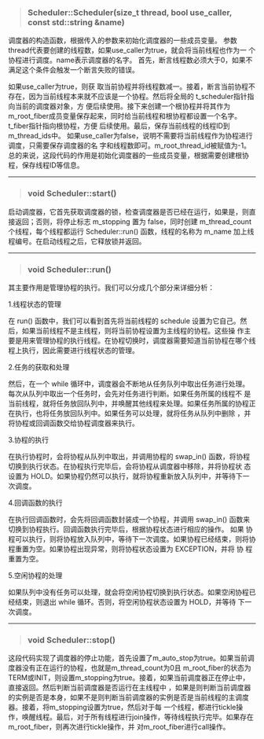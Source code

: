 > ### Scheduler::Scheduler(size_t thread, bool use_caller, const std::string &name)

<p>调度器的构造函数，根据传入的参数来初始化调度器的一些成员变量。 参数thread代表要创建的线程数，如果use_caller为true，就会将当前线程也作为一
个协程进行调度。name表示调度器的名字。 首先，断言线程数必须大于0，如果不满足这个条件会触发一个断言失败的错误。<p>
<p>如果use_caller为true，则获 取当前协程并将线程数减一。接着，断言当前协程不存在，因为当前线程本来就不应该是一个协程。然后将全局的
t_scheduler指针指向当前的调度器对象，方
便后续使用。接下来创建一个根协程并将其作为m_root_fiber成员变量保存起来，同时给当前线程和根协程都设置一个名字。t_fiber指针指向根协程，方便
后续使用。最后，保存当前线程的线程ID到m_thread_ids中。 如果use_caller为false，说明不需要将当前线程作为协程进行调度，只需要保存调度器的名
字和线程数即可。m_root_thread_id被赋值为-1。 总的来说，这段代码的作用是初始化调度器的一些成员变量，根据需要创建根协程，保存线程ID等信息。<p>

---

> ### void Scheduler::start()

启动调度器，它首先获取调度器的锁，检查调度器是否已经在运行，如果是，则直接返回；否则，将停止标志 m_stopping 置为 false，同时创建
m_thread_count 个线程，每个线程都运行 Scheduler::run() 函数，线程的名称为 m_name 加上线程编号。在启动线程之后，它释放锁并返回。

---
> ### void Scheduler::run()

<p>其主要作用是管理协程的执行。我们可以分成几个部分来详细分析：<p>
<p>1.线程状态的管理<p>
<p>在 run() 函数中，我们可以看到首先将当前线程的 schedule 设置为它自己。然后，如果当前线程不是主线程，则将当前协程设置为主线程的协程。这些操
作主要是用来管理协程的执行线程。在协程切换时，调度器需要知道当前协程在哪个线程上执行，因此需要进行线程状态的管理。<p>
<p>2.任务的获取和处理<p>
然后，在一个 while 循环中，调度器会不断地从任务队列中取出任务进行处理。每次从队列中取出一个任务时，会先对任务进行判断。如果任务所属的线程不
是当前线程，就将任务放回队列中，并唤醒其他线程来处理。如果任务所属的协程正在执行，也将任务放回队列中。如果任务可以处理，就将任务从队列中删除
，并将协程或回调函数交给协程调度器来执行。<p>
<p>3.协程的执行<p>
在执行协程时，会将协程从队列中取出，并调用协程的 swap_in() 函数，将协程切换到执行状态。在协程执行完毕后，会将协程从调度器中移除，并将协程状
态设置为 HOLD。如果协程仍然可以执行，就将协程重新放入队列中，并等待下一次调度。<p>
<p>4.回调函数的执行<p>
<p>在执行回调函数时，会先将回调函数封装成一个协程，并调用 swap_in() 函数来切换到协程执行。回调函数执行完毕后，根据协程状态进行相应的操作。
如果
协程可以执行，则将协程放入队列中，等待下一次调度。如果协程已经结束，则将协程重置为空。如果协程出现异常，则将协程状态设置为
EXCEPTION，并将
协 程重置为空。<p>
<p>5.空闲协程的处理<p>
<p>如果队列中没有任务可以处理，就会将空闲协程切换到执行状态。如果空闲协程已经结束，则退出 while 循环。否则，将空闲协程状态设置为
HOLD，并等待
下一次调度。<p>

---

> ### void Scheduler::stop()

<p>这段代码实现了调度器的停止功能，首先设置了m_auto_stop为true。如果当前调度器没有正在运行的协程，也就是m_thread_count为0且
m_root_fiber的状态为TERM或INIT，则设置m_stopping为true。接着，如果当前调度器正在停止中，直接返回。然后判断当前调度器是否运行在主线程中
，如果是则判断当前调度器的实例是否是本身，如果不是则判断当前调度器的实例是否是当前线程的主调度器。接着，将m_stopping设置为true，然后对于每
一个线程，都进行tickle操作，唤醒线程。最后，对于所有线程进行join操作，等待线程执行完毕。如果存在m_root_fiber，则再次进行tickle操作，并
对m_root_fiber进行call操作。</p>